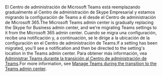 <span data-ttu-id="af56d-101">El Centro de administración de Microsoft Teams está reemplazando gradualmente al Centro de administración de Skype Empresarial y estamos migrando la configuración de Teams a él desde el Centro de administración de Microsoft 365.</span><span class="sxs-lookup"><span data-stu-id="af56d-101">The Microsoft Teams admin center is gradually replacing the Skype for Business admin center, and we're migrating Teams settings to it from the Microsoft 365 admin center.</span></span> <span data-ttu-id="af56d-102">Cuando se migra una configuración, recibe una notificación y, a continuación, se le dirige a la ubicación de la configuración en el Centro de administración de Teams.</span><span class="sxs-lookup"><span data-stu-id="af56d-102">If a setting has been migrated, you'll see a notification and then be directed to the setting's location in the Teams admin center.</span></span> <span data-ttu-id="af56d-103">Para obtener más información, vea [Administrar Teams durante la transición al Centro de administración de Teams](../manage-teams-skypeforbusiness-admin-center.md).</span><span class="sxs-lookup"><span data-stu-id="af56d-103">For more information, see [Manage Teams during the transition to the Teams admin center](../manage-teams-skypeforbusiness-admin-center.md).</span></span>
